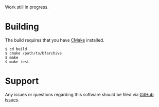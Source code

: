 Work still in progress.

Building
===

The build requires that you have [CMake](http://cmake.org/) installed.

    $ cd build
    $ cmake /path/to/bfarchive
    $ make
    $ make test

Support
===
Any issues or questions regarding this software should be filed via
[GitHub issues](https://github.com/bigfix/bfarchive/issues).
